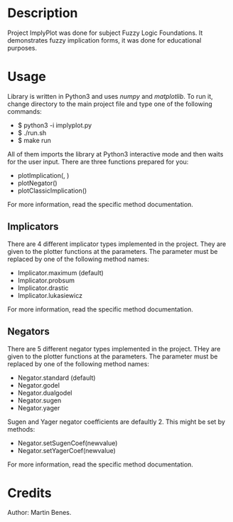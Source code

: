 
# Description #
Project ImplyPlot was done for subject Fuzzy Logic Foundations.
It demonstrates fuzzy implication forms, it was done for educational
purposes.

# Usage #
Library is written in Python3 and uses *numpy* and *matplotlib*. To run it,
change directory to the main project file and type one of the following commands:

* $ python3 -i implyplot.py
* $ ./run.sh
* $ make run

All of them imports the library at Python3 interactive mode and then waits for the
user input. There are three functions prepared for you:

* plotImplication(<implicator>, <negator>)
* plotNegator(<negator>)
* plotClassicImplication()

For more information, read the specific method documentation.

## Implicators ##
There are 4 different implicator types implemented in the project. They are given to the plotter functions
at the <implicator> parameters. The parameter must be replaced by one of the following method names:

* Implicator.maximum (default)
* Implicator.probsum
* Implicator.drastic
* Implicator.lukasiewicz

For more information, read the specific method documentation.

## Negators ##
There are 5 different negator types implemented in the project. THey are given to the plotter functions
at the <negator> parameters. The parameter must be replaced by one of the following method names:

* Negator.standard (default)
* Negator.godel
* Negator.dualgodel
* Negator.sugen
* Negator.yager

Sugen and Yager negator coefficients are defaultly 2. This might be set by methods:

* Negator.setSugenCoef(newvalue)
* Negator.setYagerCoef(newvalue)

For more information, read the specific method documentation.

# Credits #
Author: Martin Benes.


